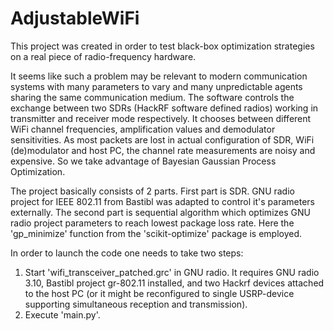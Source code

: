 # AdjustableWiFi


This project was created in order to test black-box optimization strategies on a real piece of 
radio-frequency hardware. 

It seems like such a problem may be relevant to modern communication systems with many parameters to vary
and many unpredictable agents sharing the same communication medium.
The software controls the exchange between two SDRs (HackRF software defined radios) working in transmitter and receiver mode respectively.
It chooses between different WiFi channel frequencies, amplification values and demodulator sensitivities. 
As most packets are lost in actual configuration of SDR, WiFi (de)modulator and host PC, the channel rate measurements
are noisy and expensive. So we take advantage of Bayesian Gaussian Process Optimization.  

The project basically consists of 2 parts. 
First part is SDR. GNU radio project for IEEE 802.11 from Bastibl was adapted to control it's parameters externally.
The second part is sequential algorithm which optimizes GNU radio project parameters to reach lowest package loss rate.
Here the 'gp_minimize' function from the 'scikit-optimize' package is employed.

In order to launch the code one needs to take two steps:
1. Start 'wifi_transceiver_patched.grc' in GNU radio. It requires GNU radio 3.10, Bastibl project gr-802.11 installed,
and two Hackrf devices attached to the host PC (or it might be reconfigured to single USRP-device supporting simultaneous reception and transmission).  
2. Execute 'main.py'.  
